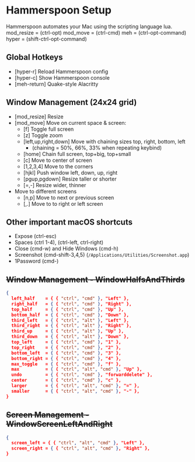 # Hammerspoon Setup

Hammerspoon automates your Mac using the scripting language lua.
mod_resize = (ctrl-opt)
mod_move = (ctrl-cmd)
meh = (ctrl-opt-command)
hyper = (shift-ctrl-opt-command)

## Global Hotkeys
- [hyper-r] Reload Hammerspoon config
- [hyper-c] Show Hammerspoon console
- [meh-return] Quake-style Alacritty

## Window Management (24x24 grid)
- [mod_resize] Resize
- [mod_move] Move on current space & screen:
  - [f] Toggle full screen
  - [z] Toggle zoom
  - [left,up,right,down] Move with chaining sizes top, right, bottom, left
    - (chaining = 50%, 66%, 33% when repeating keybind)
  - [home] Chain full screen, top+big, top+small
  - [c] Move to center of screen
  - [1,2,3,4] Move to the corners
  - [hjkl] Push window left, down, up, right
  - [pgup,pgdown] Resize taller or shorter
  - [=,-] Resize wider, thinner
- Move to different screens
  - [n,p] Move to next or previous screen
  - [,.] Move to to right or left screen

## Other important macOS shortcuts
- Expose (ctrl-esc)
- Spaces (ctrl 1-4), (ctrl-left, ctrl-right)
- Close (cmd-w) and Hide Windows (cmd-h)
- Screenshot (cmd-shift-3,4,5) (`/Applications/Utilities/Screenshot.app`)
- 1Password (cmd-\)


## ~~Window Management - WindowHalfsAndThirds~~
```json
{
  left_half    = { { "ctrl", "cmd" }, "Left" },
  right_half   = { { "ctrl", "cmd" }, "Right" },
  top_half     = { { "ctrl", "cmd" }, "Up" },
  bottom_half  = { { "ctrl", "cmd" }, "Down" },
  third_left   = { { "ctrl", "alt" }, "Left" },
  third_right  = { { "ctrl", "alt" }, "Right" },
  third_up     = { { "ctrl", "alt" }, "Up" },
  third_down   = { { "ctrl", "alt" }, "Down" },
  top_left     = { { "ctrl", "cmd" }, "1" },
  top_right    = { { "ctrl", "cmd" }, "2" },
  bottom_left  = { { "ctrl", "cmd" }, "3" },
  bottom_right = { { "ctrl", "cmd" }, "4" },
  max_toggle   = { { "ctrl", "cmd" }, "f" },
  max          = { { "ctrl", "alt", "cmd" }, "Up" },
  undo         = { { "ctrl", "cmd" }, "forwarddelete" },
  center       = { { "ctrl", "cmd" }, "c" },
  larger       = { { "ctrl", "alt", "cmd" }, "=" },
  smaller      = { { "ctrl", "alt", "cmd" }, "-" },
}
 ```

## ~~Screen Management - WindowScreenLeftAndRight~~
```json
{
  screen_left = { { "ctrl", "alt", "cmd" }, "Left" },
  screen_right = { { "ctrl", "alt", "cmd" }, "Right" },
}
```
